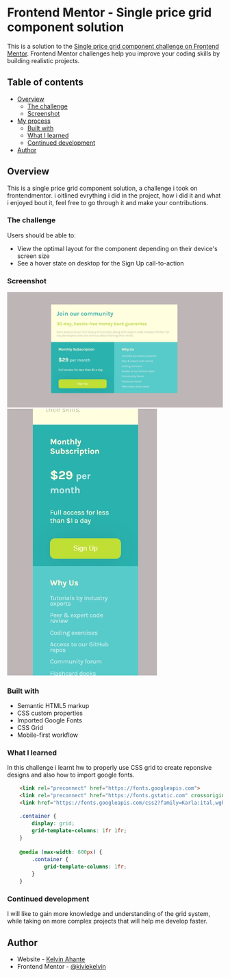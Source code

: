 # Frontend Mentor - Single price grid component solution

This is a solution to the [Single price grid component challenge on Frontend Mentor](https://www.frontendmentor.io/challenges/single-price-grid-component-5ce41129d0ff452fec5abbbc). Frontend Mentor challenges help you improve your coding skills by building realistic projects. 

## Table of contents

- [Overview](#overview)
  - [The challenge](#the-challenge)
  - [Screenshot](#screenshot)
- [My process](#my-process)
  - [Built with](#built-with)
  - [What I learned](#what-i-learned)
  - [Continued development](#continued-development)
- [Author](#author)

## Overview
This is a single price grid component solution, a challenge i took on frontendmentor.
i oitlined evrything i did in the project, how i did it and what i enjoyed bout it, feel free to go through it and make your contributions.

### The challenge

Users should be able to:

- View the optimal layout for the component depending on their device's screen size
- See a hover state on desktop for the Sign Up call-to-action

### Screenshot

![](./images/Screenshot.jpeg)
![](./images/Screenshot1.jpeg)

### Built with

- Semantic HTML5 markup
- CSS custom properties
- Imported Google Fonts
- CSS Grid
- Mobile-first workflow

### What I learned

In this challenge i learnt hw to properly use CSS grid to create reponsive designs and also how to import google fonts.

```html
    <link rel="preconnect" href="https://fonts.googleapis.com">
    <link rel="preconnect" href="https://fonts.gstatic.com" crossorigin>
    <link href="https://fonts.googleapis.com/css2?family=Karla:ital,wght@0,200..800;1,200..800&display=swap" rel="stylesheet">
```
```css
    .container {
        display: grid;
        grid-template-columns: 1fr 1fr; 
    }

    @media (max-width: 600px) {
        .container {
            grid-template-columns: 1fr; 
        }
    }
```

### Continued development

I will like to gain more knowledge and understanding of the grid system, while taking on more complex projects that will help me develop faster.

## Author

- Website - [Kelvin Ahante](https://kelvinahante.com)
- Frontend Mentor - [@kiviekelvin](https://www.frontendmentor.io/profile/kiviekelvin)
